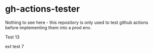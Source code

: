 # gh-actions-tester
Nothing to see here - this repository is only used to test github actions before implementing them into a prod env.

Test 13

ext test 7
